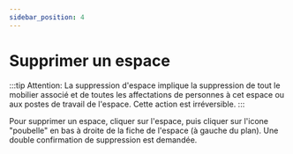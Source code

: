 ```yaml
---
sidebar_position: 4
---
```


# Supprimer un espace

:::tip Attention:
La suppression d'espace implique la suppression de tout le mobilier associé et de toutes les affectations de personnes à cet espace ou aux postes de travail de l'espace. Cette action est irréversible.
:::

Pour supprimer un espace, cliquer sur l'espace, puis cliquer sur l'icone "poubelle" en bas à droite de la fiche de l'espace (à gauche du plan). Une double confirmation de suppression est demandée.